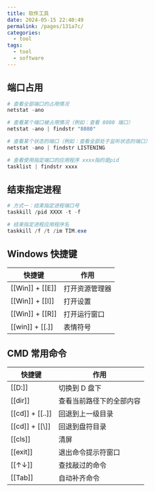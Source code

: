 ```yaml
---
title: 软件工具
date: 2024-05-15 22:40:49
permalink: /pages/131a7c/
categories: 
  - tool
tags: 
  - tool
  - software
---
```


## 端口占用

```powershell
# 查看全部端口的占用情况
netstat -ano

# 查看某个端口被占用情况（例如：查看 8080 端口）
netstat -ano | findstr "8080"

# 查看某个状态的端口（例如：查看全部处于监听状态的端口）
netstat -ano | findstr LISTENING

# 查看使用指定端口的应用程序 xxxx指的是pid
tasklist | findstr xxxx
```

## 结束指定进程

```powershell
# 方式一：结束指定进程端口号
taskkill /pid XXXX -t -f

# 结束指定进程应用程序名
taskkill /f /t /im TIM.exe
```

## Windows 快捷键

| 快捷键          | 作用           |
| --------------- | -------------- |
| [[Win]] + [[E]] | 打开资源管理器 |
| [[Win]] + [[I]] | 打开设置       |
| [[Win]] + [[R]] | 打开运行窗口   |
| [[win]] + [[.]] | 表情符号       |

## CMD 常用命令

| 快捷键          | 作用                     |
| --------------- | ------------------------ |
| [[D:]]          | 切换到 D 盘下            |
| [[dir]]         | 查看当前路径下的全部内容 |
| [[cd]] + [[..]] | 回退到上一级目录         |
| [[cd]] + [[\\]] | 回退到盘符目录           |
| [[cls]]         | 清屏                     |
| [[exit]]        | 退出命令提示符窗口       |
| [[↑↓]]          | 查找敲过的命令           |
| [[Tab]]         | 自动补齐命令             |
